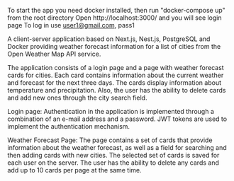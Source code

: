 To start the app you need docker installed, then run "docker-compose up" from the root directory
Open http://localhost:3000/ and you will see login page
To log in use user1@gmail.com, pass1

A client-server application based on Next.js, Nest.js, PostgreSQL and Docker providing weather forecast information for a list of cities from the Open Weather Map API service.

The application consists of a login page and a page with weather forecast cards for cities. Each card contains information about the current weather and forecast for the next three days. The cards display information about temperature and precipitation. Also, the user has the ability to delete cards and add new ones through the city search field.

Login page:
Authentication in the application is implemented through a combination of an e-mail address and a password. JWT tokens are used to implement the authentication mechanism.

Weather Forecast Page:
The page contains a set of cards that provide information about the weather forecast, as well as a field for searching and then adding cards with new cities. The selected set of cards is saved for each user on the server. The user has the ability to delete any cards and add up to 10 cards per page at the same time.
